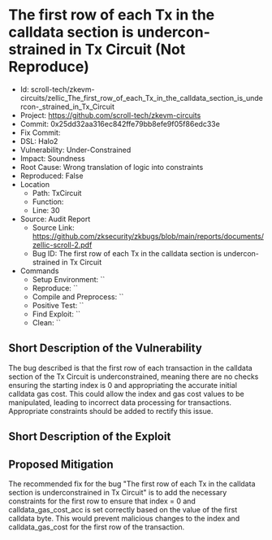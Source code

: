 # The first row of each Tx in the calldata section is undercon- strained in Tx Circuit (Not Reproduce)

* Id: scroll-tech/zkevm-circuits/zellic_The_first_row_of_each_Tx_in_the_calldata_section_is_undercon-_strained_in_Tx_Circuit
* Project: https://github.com/scroll-tech/zkevm-circuits
* Commit: 0x25dd32aa316ec842ffe79bb8efe9f05f86edc33e
* Fix Commit: 
* DSL: Halo2
* Vulnerability: Under-Constrained
* Impact: Soundness
* Root Cause: Wrong translation of logic into constraints
* Reproduced: False
* Location
  - Path: TxCircuit
  - Function: 
  - Line: 30
* Source: Audit Report
  - Source Link: https://github.com/zksecurity/zkbugs/blob/main/reports/documents/zellic-scroll-2.pdf
  - Bug ID: The first row of each Tx in the calldata section is undercon- strained in Tx Circuit
* Commands
  - Setup Environment: ``
  - Reproduce: ``
  - Compile and Preprocess: ``
  - Positive Test: ``
  - Find Exploit: ``
  - Clean: ``

## Short Description of the Vulnerability

The bug described is that the first row of each transaction in the calldata section of the Tx Circuit is underconstrained, meaning there are no checks ensuring the starting index is 0 and appropriating the accurate initial calldata gas cost. This could allow the index and gas cost values to be manipulated, leading to incorrect data processing for transactions. Appropriate constraints should be added to rectify this issue.

## Short Description of the Exploit



## Proposed Mitigation

The recommended fix for the bug "The first row of each Tx in the calldata section is underconstrained in Tx Circuit" is to add the necessary constraints for the first row to ensure that index = 0 and calldata_gas_cost_acc is set correctly based on the value of the first calldata byte. This would prevent malicious changes to the index and calldata_gas_cost for the first row of the transaction.


